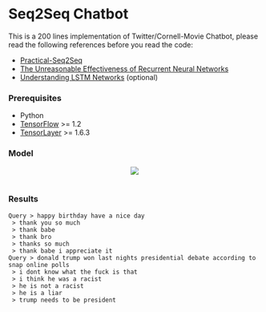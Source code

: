 # Seq2Seq Chatbot

This is a 200 lines implementation of Twitter/Cornell-Movie Chatbot, please read the following references before you read the code:

- [Practical-Seq2Seq](http://suriyadeepan.github.io/2016-12-31-practical-seq2seq/)
- [The Unreasonable Effectiveness of Recurrent Neural Networks](http://karpathy.github.io/2015/05/21/rnn-effectiveness/)
- [Understanding LSTM Networks](http://colah.github.io/posts/2015-08-Understanding-LSTMs/) (optional)

### Prerequisites

- Python 
- [TensorFlow](https://github.com/tensorflow/tensorflow) >= 1.2
- [TensorLayer](https://github.com/zsdonghao/tensorlayer) >= 1.6.3

### Model

<table class="image">
<div align="center">
    <img src="http://suriyadeepan.github.io/img/seq2seq/seq2seq2.png"/>  
    <br>  
    <em align="center"></em>  
</div>
</table>

### Results

<!---#### Twitter-->

```
Query > happy birthday have a nice day
 > thank you so much
 > thank babe
 > thank bro
 > thanks so much
 > thank babe i appreciate it
Query > donald trump won last nights presidential debate according to snap online polls
 > i dont know what the fuck is that
 > i think he was a racist
 > he is not a racist
 > he is a liar
 > trump needs to be president

```
<!---
#### Cornell Moive


```

```
-->
